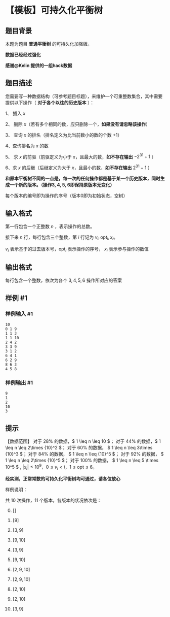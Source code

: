 # 【模板】可持久化平衡树

## 题目背景

本题为题目 **普通平衡树** 的可持久化加强版。

**数据已经经过强化**

**感谢@Kelin 提供的一组hack数据**

## 题目描述

您需要写一种数据结构（可参考题目标题），来维护一个可重整数集合，其中需要提供以下操作（ **对于各个以往的历史版本** ）：

1、 插入 $x$

2、 删除 $x$（若有多个相同的数，应只删除一个，**如果没有请忽略该操作**）

3、 查询 $x$ 的排名（排名定义为比当前数小的数的个数 $+1$）

4、查询排名为 $x$ 的数

5、 求 $x$ 的前驱（前驱定义为小于 $x$，且最大的数，**如不存在输出** $-2^{31}+1$ ）

6、求 $x$ 的后继（后继定义为大于 $x$，且最小的数，**如不存在输出** $2^{31}-1$ ）

**和原本平衡树不同的一点是，每一次的任何操作都是基于某一个历史版本，同时生成一个新的版本。（操作3, 4, 5, 6即保持原版本无变化）**

每个版本的编号即为操作的序号（版本0即为初始状态，空树）

## 输入格式

第一行包含一个正整数 $n$ ，表示操作的总数。

接下来 $n$ 行，每行包含三个整数，第 $i$ 行记为 $v_i, \text{opt}_i, x_i$。

$v_i$ 表示基于的过去版本号，$\text{opt}_i$ 表示操作的序号， $x_i$ 表示参与操作的数值

## 输出格式

每行包含一个整数，依次为各个 $3,4,5,6$ 操作所对应的答案

## 样例 #1

### 样例输入 #1

```
10
0 1 9
1 1 3
1 1 10
2 4 2
3 3 9
3 1 2
6 4 1
6 2 9
8 6 3
4 5 8
```

### 样例输出 #1

```
9
1
2
10
3
```

## 提示

【数据范围】
对于 $28\%$ 的数据，$ 1 \leq n \leq 10 $；
对于 $44\%$ 的数据，$ 1 \leq n \leq 2\times {10}^2 $；
对于 $60\%$ 的数据， $ 1 \leq n \leq 3\times {10}^3 $；
对于 $84\%$ 的数据， $ 1 \leq n \leq {10}^5 $；
对于 $92\%$ 的数据， $ 1 \leq n \leq 2\times {10}^5 $；
对于 $100\%$ 的数据， $ 1 \leq n \leq 5 \times  10^5 $ , $|x_i| \leq {10}^9$，$0 \le v_i < i$，$1\le \text{opt} \le 6$。

**经实测，正常常数的可持久化平衡树均可通过，请各位放心**

样例说明：

共 $10$ 次操作，$11$ 个版本，各版本的状况依次是：

0. $[]$

1. $[9]$

2. $[3, 9]$

3. $[9, 10]$

4. $[3, 9]$

5. $[9, 10]$

6. $[2, 9, 10]$

7. $[2, 9, 10]$

8. $[2, 10]$

9. $[2, 10]$

10. $[3, 9]$
